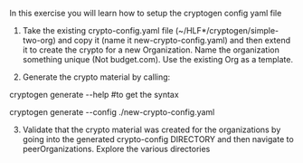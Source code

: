 In this exercise you will learn how to setup the cryptogen config yaml file

1.  Take the existing crypto-config.yaml file (~/HLF*/cryptogen/simple-two-org) and copy it (name it new-crypto-config.yaml) and then extend it to create the crypto for a new Organization.  Name the organization something unique (Not budget.com).  Use the existing Org as a template.

2.  Generate the crypto material by calling:

cryptogen generate --help     #to get the syntax

cryptogen generate --config ./new-crypto-config.yaml

3. Validate that the crypto material was created for the organizations by going into the generated crypto-config DIRECTORY and then navigate to peerOrganizations.  Explore the various directories


<!-- Docs to Markdown version 1.0β17 -->
